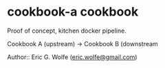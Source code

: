 # cookbook-a cookbook

Proof of concept, kitchen docker pipeline.

Cookbook A (upstream) -> Cookbook B (downstream

Author:: Eric G. Wolfe (<eric.wolfe@gmail.com>)
